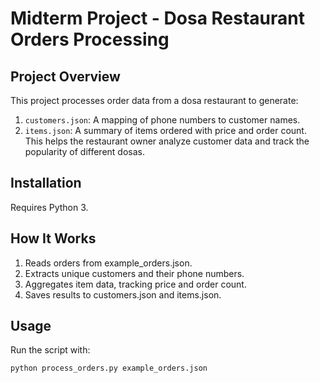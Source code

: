 # Midterm Project - Dosa Restaurant Orders Processing

## Project Overview
This project processes order data from a dosa restaurant to generate:
1. `customers.json`: A mapping of phone numbers to customer names.
2. `items.json`: A summary of items ordered with price and order count.
This helps the restaurant owner analyze customer data and track the popularity of different dosas.

## Installation
Requires Python 3.

## How It Works
1. Reads orders from example_orders.json.
2. Extracts unique customers and their phone numbers.
3. Aggregates item data, tracking price and order count.
4. Saves results to customers.json and items.json.

## Usage
Run the script with:
```bash
python process_orders.py example_orders.json

